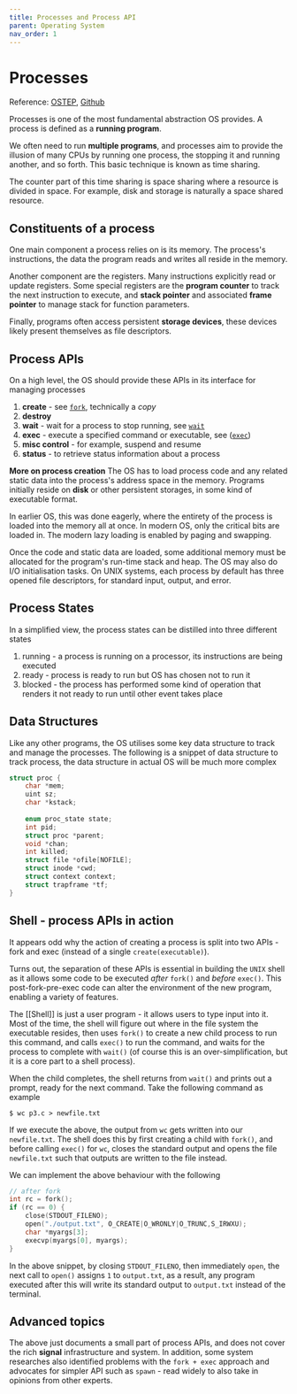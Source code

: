 ```yaml
---
title: Processes and Process API
parent: Operating System
nav_order: 1
---
```

# Processes
Reference: [OSTEP](https://pages.cs.wisc.edu/~remzi/OSTEP/), [Github](https://github.com/remzi-arpacidusseau/ostep-homework)

Processes is one of the most fundamental abstraction OS provides. A process is defined as a **running program**.

We often need to run **multiple programs**, and processes aim to provide the illusion of many CPUs by running one process, the stopping it and running another, and so forth. This basic technique is known as time sharing.

The counter part of this time sharing is space sharing where a resource is divided in space. For example, disk and storage is naturally a space shared resource.

## Constituents of a process
One main component a process relies on is its memory. The process's instructions, the data the program reads and writes all reside in the memory.

Another component are the registers. Many instructions explicitly read or update registers. Some special registers are the **program counter** to track the next instruction to execute, and **stack pointer** and associated **frame pointer** to manage stack for function parameters.

Finally, programs often access persistent **storage devices**, these devices likely present themselves as file descriptors.

## Process APIs
On a high level, the OS should provide these APIs in its interface for managing processes
1. **create** - see [`fork`](https://isbobby.github.io/2-os/1-processes/apis/1-process_api_fork.html), technically a *copy*
2. **destroy**
3. **wait** - wait for a process to stop running, see [`wait`](https://isbobby.github.io/2-os/1-processes/apis/2-process_api_wait.html)
4. **exec** - execute a specified command or executable, see ([`exec`](https://isbobby.github.io/2-os/1-processes/apis/3-process_api_exec.html))
5. **misc control** - for example, suspend and resume
6. **status** - to retrieve status information about a process

**More on process creation**
The OS has to load process code and any related static data into the process's address space in the memory. Programs initially reside on **disk** or other persistent storages, in some kind of executable format.

In earlier OS, this was done eagerly, where the entirety of the process is loaded into the memory all at once. In modern OS, only the critical bits are loaded in. The modern lazy loading is enabled by paging and swapping.

Once the code and static data are loaded, some additional memory must be allocated for the program's run-time stack and heap. The OS may also do I/O initialisation tasks. On UNIX systems, each process by default has three opened file descriptors, for standard input, output, and error.

## Process States
In a simplified view, the process states can be distilled into three different states
1. running - a process is running on a processor, its instructions are being executed
2. ready - process is ready to run but OS has chosen not to run it
3. blocked - the process has performed some kind of operation that renders it not ready to run until other event takes place


## Data Structures
Like any other programs, the OS utilises some key data structure to track and manage the processes. The following is a snippet of data structure to track process, the data structure in actual OS will be much more complex

```c
struct proc {
	char *mem; 
	uint sz;
	char *kstack;
	
	enum proc_state state;
	int pid;
	struct proc *parent;
	void *chan;
	int killed;
	struct file *ofile[NOFILE];
	struct inode *cwd;
	struct context context;
	struct trapframe *tf;
}
```

## Shell - process APIs in action
It appears odd why the action of creating a process is split into two APIs - fork and exec (instead of a single `create(executable)`).

Turns out, the separation of these APIs is essential in building the `UNIX` shell as it allows some code to be executed *after* `fork()` and *before* `exec()`. This post-fork-pre-exec code can alter the environment of the new program, enabling a variety of features.

The [[Shell]] is just a user program - it allows users to type input into it. Most of the time, the shell will figure out where in the file system the executable resides, then uses `fork()` to create a new child process to run this command, and calls `exec()` to run the command, and waits for the process to complete with `wait()` (of course this is an over-simplification, but it is a core part to a shell process).

When the child completes, the shell returns from `wait()` and prints out a prompt, ready for the next command. Take the following command as example
```
$ wc p3.c > newfile.txt
```

If we execute the above, the output from `wc` gets written into our `newfile.txt`. The shell does this by first creating a child with `fork()`, and before calling `exec()` for `wc`, closes the standard output and opens the file `newfile.txt` such that outputs are written to the file instead.

We can implement the above behaviour with the following
```c
// after fork
int rc = fork();
if (rc == 0) {
	close(STDOUT_FILENO);
	open("./output.txt", O_CREATE|O_WRONLY|O_TRUNC,S_IRWXU);
	char *myargs[3];
	execvp(myargs[0], myargs);
}
```

In the above snippet, by closing `STDOUT_FILENO`, then immediately `open`, the next call to `open()` assigns `1` to `output.txt`, as a result, any program executed after this will write its standard output to `output.txt` instead of the terminal.

## Advanced topics
The above just documents a small part of process APIs, and does not cover the rich **signal** infrastructure and system. In addition, some system researches also identified problems with the `fork + exec` approach and advocates for simpler API such as `spawn` - read widely to also take in opinions from other experts.
